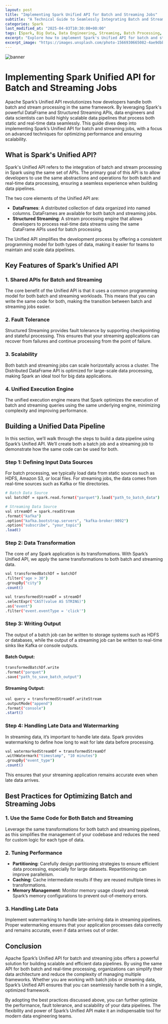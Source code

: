 ```yaml
---
layout: post
title: "Implementing Spark Unified API for Batch and Streaming Jobs"
subtitle: "A Technical Guide to Seamlessly Integrating Batch and Streaming Data with Apache Spark"
categories: Spark
last_modified_at: "2025-04-03T10:30:00+00:00"
tags: [Spark, Big Data, Data Engineering, Streaming, Batch Processing, Structured Streaming]
excerpt: "Explore how to implement Spark's Unified API for batch and streaming jobs, enabling efficient and scalable data pipelines with Apache Spark."
excerpt_image: "https://images.unsplash.com/photo-1566930665082-4ae9dbbb5b6b"
---
```

![banner](https://images.unsplash.com/photo-1566930665082-4ae9dbbb5b6b)

# Implementing Spark Unified API for Batch and Streaming Jobs

Apache Spark’s Unified API revolutionizes how developers handle both batch and stream processing in the same framework. By leveraging Spark's powerful DataFrame and Structured Streaming APIs, data engineers and data scientists can build highly scalable data pipelines that process both static and real-time data seamlessly. This guide dives deep into implementing Spark’s Unified API for batch and streaming jobs, with a focus on advanced techniques for optimizing performance and ensuring scalability.

## What is Spark's Unified API?

Spark's Unified API refers to the integration of batch and stream processing in Spark using the same set of APIs. The primary goal of this API is to allow developers to use the same abstractions and operations for both batch and real-time data processing, ensuring a seamless experience when building data pipelines.

The two core elements of the Unified API are:
- **DataFrames**: A distributed collection of data organized into named columns. DataFrames are available for both batch and streaming jobs.
- **Structured Streaming**: A stream processing engine that allows developers to process real-time data streams using the same DataFrame APIs used for batch processing.

The Unified API simplifies the development process by offering a consistent programming model for both types of data, making it easier for teams to maintain and scale data pipelines.

## Key Features of Spark’s Unified API

### 1. **Shared APIs for Batch and Streaming**
The core benefit of the Unified API is that it uses a common programming model for both batch and streaming workloads. This means that you can write the same code for both, making the transition between batch and streaming jobs easier.

### 2. **Fault Tolerance**
Structured Streaming provides fault tolerance by supporting checkpointing and stateful processing. This ensures that your streaming applications can recover from failures and continue processing from the point of failure.

### 3. **Scalability**
Both batch and streaming jobs can scale horizontally across a cluster. The Distributed DataFrame API is optimized for large-scale data processing, making Spark an ideal tool for big data applications.

### 4. **Unified Execution Engine**
The unified execution engine means that Spark optimizes the execution of batch and streaming queries using the same underlying engine, minimizing complexity and improving performance.

## Building a Unified Data Pipeline

In this section, we’ll walk through the steps to build a data pipeline using Spark’s Unified API. We’ll create both a batch job and a streaming job to demonstrate how the same code can be used for both.

### Step 1: Defining Input Data Sources

For batch processing, we typically load data from static sources such as HDFS, Amazon S3, or local files. For streaming jobs, the data comes from real-time sources such as Kafka or file directories.

```bash
# Batch Data Source
val batchDf = spark.read.format("parquet").load("path_to_batch_data")

# Streaming Data Source
val streamDf = spark.readStream
.format("kafka")
.option("kafka.bootstrap.servers", "kafka-broker:9092")
.option("subscribe", "your_topic")
.load()
```

### Step 2: Data Transformation

The core of any Spark application is its transformations. With Spark’s Unified API, we apply the same transformations to both batch and streaming data.

```bash
val transformedBatchDf = batchDf
.filter("age > 30")
.groupBy("city")
.count()

val transformedStreamDf = streamDf
.selectExpr("CAST(value AS STRING)")
.as("event")
.filter("event.eventType = 'click'")
```

### Step 3: Writing Output

The output of a batch job can be written to storage systems such as HDFS or databases, while the output of a streaming job can be written to real-time sinks like Kafka or console outputs.

#### Batch Output:
```bash
transformedBatchDf.write
.format("parquet")
.save("path_to_save_batch_output")
```

#### Streaming Output:
```bash
val query = transformedStreamDf.writeStream
.outputMode("append")
.format("console")
.start()
```

### Step 4: Handling Late Data and Watermarking

In streaming data, it’s important to handle late data. Spark provides watermarking to define how long to wait for late data before processing.

```bash
val watermarkedStreamDf = transformedStreamDf
.withWatermark("timestamp", "10 minutes")
.groupBy("event_type")
.count()
```

This ensures that your streaming application remains accurate even when late data arrives.

## Best Practices for Optimizing Batch and Streaming Jobs

### 1. **Use the Same Code for Both Batch and Streaming**
Leverage the same transformations for both batch and streaming pipelines, as this simplifies the management of your codebase and reduces the need for custom logic for each type of data.

### 2. **Tuning Performance**
- **Partitioning**: Carefully design partitioning strategies to ensure efficient data processing, especially for large datasets. Repartitioning can improve parallelism.
- **Caching**: Cache intermediate results if they are reused multiple times in transformations.
- **Memory Management**: Monitor memory usage closely and tweak Spark’s memory configurations to prevent out-of-memory errors.

### 3. **Handling Late Data**
Implement watermarking to handle late-arriving data in streaming pipelines. Proper watermarking ensures that your application processes data correctly and remains accurate, even if data arrives out of order.

## Conclusion

Apache Spark’s Unified API for batch and streaming jobs offers a powerful solution for building scalable and efficient data pipelines. By using the same API for both batch and real-time processing, organizations can simplify their data architecture and reduce the complexity of managing multiple frameworks. Whether you are working with batch jobs or streaming data, Spark’s Unified API ensures that you can seamlessly handle both in a single, optimized framework.

By adopting the best practices discussed above, you can further optimize the performance, fault tolerance, and scalability of your data pipelines. The flexibility and power of Spark’s Unified API make it an indispensable tool for modern data engineering teams.

